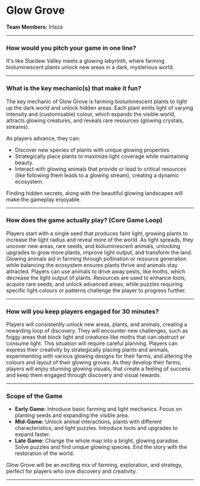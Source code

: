 # Glow Grove

**Team Members:** Irtaza

---

### **How would you pitch your game in one line?**

It's like Stardew Valley meets a glowing labyrinth, where farming bioluminescent plants unlock new areas in a dark, mysterious world.

---

### **What is the key mechanic(s) that make it fun?**

The key mechanic of Glow Grove is farming bioluminescent plants to light up the dark world and unlock hidden areas. Each plant emits light of varying intensity and (customisable) colour, which expands the visible world, attracts glowing creatures, and reveals rare resources (glowing crystals, streams).

As players advance, they can:

- Discover new species of plants with unique glowing properties.
- Strategically place plants to maximize light coverage while maintaining beauty.
- Interact with glowing animals that provide or lead to critical resources (like following them leads to a glowing stream), creating a dynamic ecosystem.

Finding hidden secrets, along with the beautiful glowing landscapes will make the gameplay enjoyable.

---

### **How does the game actually play? (Core Game Loop)**

Players start with a single seed that produces faint light, growing plants to increase the light radius and reveal more of the world. As light spreads, they uncover new areas, rare seeds, and bioluminescent animals, unlocking upgrades to grow more plants, improve light output, and transform the land. Glowing animals aid in farming through pollination or resource generation while balancing the ecosystem ensures plants thrive and animals stay attracted. Players can use animals to drive away pests, like moths, which decrease the light output of plants. Resources are used to enhance tools, acquire rare seeds, and unlock advanced areas, while puzzles requiring specific light colours or patterns challenge the player to progress further.

---

### **How will you keep players engaged for 30 minutes?**

Players will consistently unlock new areas, plants, and animals, creating a rewarding loop of discovery. They will encounter new challenges, such as foggy areas that block light and creatures like moths that can obstruct or consume light. This situation will require careful planning. Players can express their creativity by strategically placing plants and animals, experimenting with various glowing designs for their farms, and altering the colours and layout of their glowing groves. As they develop their farms, players will enjoy stunning glowing visuals, that create a feeling of success and keep them engaged through discovery and visual rewards.

---

### **Scope of the Game**

- **Early Game:** Introduce basic farming and light mechanics. Focus on planting seeds and expanding the visible area.
- **Mid-Game:** Unlock animal interactions, plants with different characteristics, and light puzzles. Introduce tools and upgrades to expand faster.
- **Late Game:** Change the whole map into a bright, glowing paradise. Solve puzzles and find unique glowing species. End the story with the restoration of the world.

Glow Grove will be an exciting mix of farming, exploration, and strategy, perfect for players who love discovery and creativity.

---


